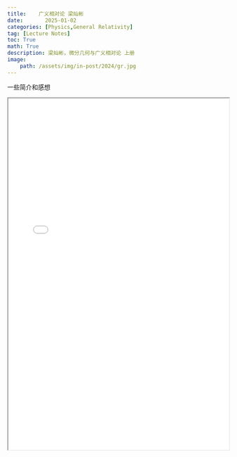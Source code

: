 ```yaml
---
title:    广义相对论 梁灿彬
date:       2025-01-02
categories: [Physics,General Relativity]
tag: [Lecture Notes]
toc: True
math: True
description: 梁灿彬，微分几何与广义相对论 上册
image: 
    path: /assets/img/in-post/2024/gr.jpg
---
```


一些简介和感想

<iframe src="/assets/PDF/梁灿彬 微分几何入门与广义相对论 笔记.pdf" width="100%" height='800'></iframe>